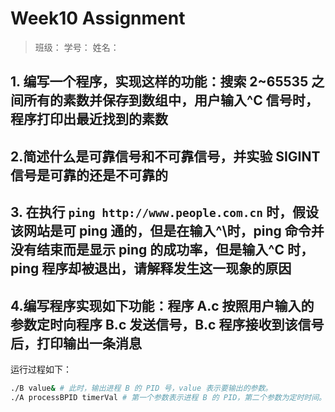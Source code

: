 # Week10 Assignment

> 班级：
> 学号：
> 姓名：

## 1. 编写一个程序，实现这样的功能：搜索 2~65535 之间所有的素数并保存到数组中，用户输入^C 信号时，程序打印出最近找到的素数

## 2.简述什么是可靠信号和不可靠信号，并实验 SIGINT 信号是可靠的还是不可靠的

## 3. 在执行 `ping http://www.people.com.cn` 时，假设该网站是可 ping 通的，但是在输入^\时，ping 命令并没有结束而是显示 ping 的成功率，但是输入^C 时，ping 程序却被退出，请解释发生这一现象的原因

## 4.编写程序实现如下功能：程序 A.c 按照用户输入的参数定时向程序 B.c 发送信号，B.c 程序接收到该信号后，打印输出一条消息

运行过程如下：

```sh
./B value& # 此时，输出进程 B 的 PID 号，value 表示要输出的参数。
./A processBPID timerVal # 第一个参数表示进程 B 的 PID，第二个参数为定时时间。
```
